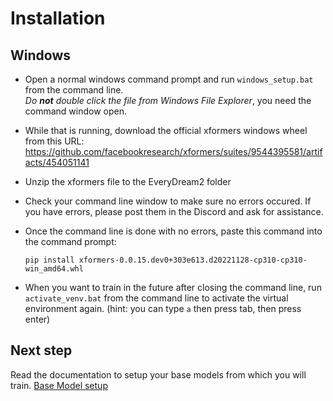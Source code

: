 # Installation

## Windows

* Open a normal windows command prompt and run `windows_setup.bat` from the command line.  
*Do **not** double click the file from Windows File Explorer*, you need the command window open.

* While that is running, download the official xformers windows wheel from this URL: 
https://github.com/facebookresearch/xformers/suites/9544395581/artifacts/454051141

* Unzip the xformers file to the EveryDream2 folder

* Check your command line window to make sure no errors occured.  If you have errors, please post them in the Discord and ask for assistance.

* Once the command line is done with no errors, paste this command into the command prompt: 

    `pip install xformers-0.0.15.dev0+303e613.d20221128-cp310-cp310-win_amd64.whl`

* When you want to train in the future after closing the command line, run `activate_venv.bat` from the command line to activate the virtual environment again. (hint: you can type `a` then press tab, then press enter)

## Next step

Read the documentation to setup your base models from which you will train.
[Base Model setup](doc/BASEMODELS.md)